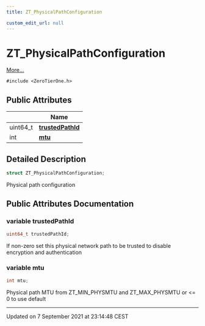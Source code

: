 ```yaml
---
title: ZT_PhysicalPathConfiguration

custom_edit_url: null
---
```


# ZT_PhysicalPathConfiguration



 [More...](#detailed-description)


`#include <ZeroTierOne.h>`

## Public Attributes

|                | Name           |
| -------------- | -------------- |
| uint64_t | **[trustedPathId](/autogen/libztcore/classes/struct_z_t___physical_path_configuration.md#variable-trustedpathid)**  |
| int | **[mtu](/autogen/libztcore/classes/struct_z_t___physical_path_configuration.md#variable-mtu)**  |

## Detailed Description

```cpp
struct ZT_PhysicalPathConfiguration;
```


Physical path configuration 

## Public Attributes Documentation

### variable trustedPathId

```cpp
uint64_t trustedPathId;
```


If non-zero set this physical network path to be trusted to disable encryption and authentication 


### variable mtu

```cpp
int mtu;
```


Physical path MTU from ZT_MIN_PHYSMTU and ZT_MAX_PHYSMTU or <= 0 to use default 


-------------------------------

Updated on  7 September 2021 at 23:14:48 CEST